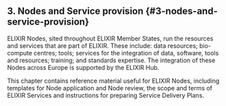 ## 3\. Nodes and Service provision {#3-nodes-and-service-provision}

ELIXIR Nodes, sited throughout ELIXIR Member States, run the resources and services that are part of ELIXIR. These include: data resources; bio-compute centres; tools; services for the integration of data, software, tools and resources; training; and standards expertise. The integration of these Nodes across Europe is supported by the ELIXIR Hub.

This chapter contains reference material useful for ELIXIR Nodes, including templates for Node application and Node review, the scope and terms of ELIXIR Services and instructions for preparing Service Delivery Plans.